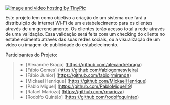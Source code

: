 <a href="http://pt-br.tinypic.com?ref=29fs6xf" target="_blank"><img src="http://i57.tinypic.com/29fs6xf.png" border="0" alt="Image and video hosting by TinyPic"></a>

Este projeto tem como objetivo a criação de um sistema que fará a distribuição de internet Wi-Fi de um estabelecimento para os clientes através de um gerenciamento. Os clientes terão acesso total a rede através de uma validação. Essa validação será feita com um checking do cliente no estabelecimento através das suas redes sociais, ou a visualização de um vídeo ou imagem de publicidade do estabelecimento.

Participantes do Projeto:
>* [Alexandre Braga] (https://github.com/alexandrebraga)
>* [Fábio Gomes] (https://github.com/fabiogomesvieira)
>* [Fábio Junior] (https://github.com/fabiojrmiranda)
>* [Mickael Henrique] (https://github.com/MickaelHenrique)
>* [Pablo Miguel] (https://github.com/PabloMiguel19)
>* [Rafael Marioza] (https://github.com/rmarioza)
>* [Rodolfo Quintão] (https://github.com/rodolfoquintao)
